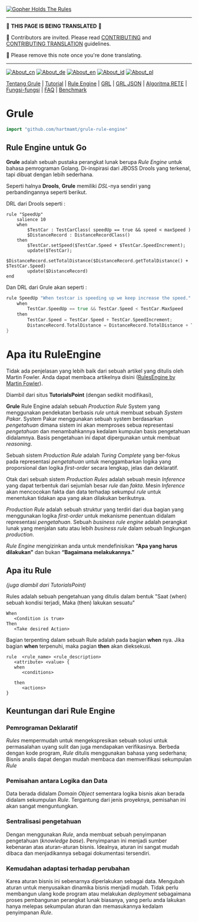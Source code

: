 [![Gopher Holds The Rules](https://github.com/hartmamt/grule-rule-engine/blob/master/gopher-grule.png?raw=true)](https://github.com/hartmamt/grule-rule-engine/blob/master/gopher-grule.png?raw=true)

---

:construction:
__THIS PAGE IS BEING TRANSLATED__
:construction:

:construction_worker: Contributors are invited. Please read [CONTRIBUTING](../../CONTRIBUTING.md) and [CONTRIBUTING TRANSLATION](../CONTRIBUTING_TRANSLATION.md) guidelines.

:vulcan_salute: Please remove this note once you're done translating.

---


[![About_cn](https://github.com/yammadev/flag-icons/blob/master/png/CN.png?raw=true)](../cn/About_cn.md)
[![About_de](https://github.com/yammadev/flag-icons/blob/master/png/DE.png?raw=true)](../de/About_de.md)
[![About_en](https://github.com/yammadev/flag-icons/blob/master/png/GB.png?raw=true)](../en/About_en.md)
[![About_id](https://github.com/yammadev/flag-icons/blob/master/png/ID.png?raw=true)](../id/About_id.md)
[![About_pl](https://github.com/yammadev/flag-icons/blob/master/png/PL.png?raw=true)](../pl/About_pl.md)

[Tentang Grule](About_id.md) | [Tutorial](Tutorial_id.md) | [Rule Engine](RuleEngine_id.md) | [GRL](GRL_id.md) | [GRL JSON](GRL_JSON_id.md) | [Algoritma RETE](RETE_id.md) | [Fungsi-fungsi](Function_id.md) | [FAQ](FAQ_id.md) | [Benchmark](Benchmarking_id.md)

# Grule

```go
import "github.com/hartmamt/grule-rule-engine"
```

## Rule Engine untuk Go

**Grule** adalah sebuah pustaka perangkat lunak berupa *Rule Engine* untuk bahasa pemrograman Golang. Di-inspirasi dari JBOSS Drools yang terkenal, tapi dibuat dengan lebih sederhana.

Seperti halnya **Drools**, **Grule** memiliki *DSL*-nya sendiri yang perbandingannya seperti berikut.

DRL dari Drools seperti :

```drool
rule "SpeedUp"
    salience 10
    when
        $TestCar : TestCarClass( speedUp == true && speed < maxSpeed )
        $DistanceRecord : DistanceRecordClass()
    then
        $TestCar.setSpeed($TestCar.Speed + $TestCar.SpeedIncrement);
        update($TestCar);
        $DistanceRecord.setTotalDistance($DistanceRecord.getTotalDistance() + $TestCar.Speed)
        update($DistanceRecord)
end
```

Dan DRL dari Grule akan seperti :

```go
rule SpeedUp "When testcar is speeding up we keep increase the speed." salience 10  {
    when
        TestCar.SpeedUp == true && TestCar.Speed < TestCar.MaxSpeed
    then
        TestCar.Speed = TestCar.Speed + TestCar.SpeedIncrement;
        DistanceRecord.TotalDistance = DistanceRecord.TotalDistance + TestCar.Speed;
}
```

# Apa itu RuleEngine

Tidak ada penjelasan yang lebih baik dari sebuah artikel yang ditulis oleh Martin Fowler. Anda dapat membaca artikelnya disini ([RulesEngine by Martin Fowler](https://martinfowler.com/bliki/RulesEngine.html)).

Diambil dari situs **TutorialsPoint** (dengan sedikit modifikasi),

**Grule** Rule Engine adalah sebuah *Production Rule* System yang menggunakan pendekatan berbasis *rule* untuk membuat sebuah *System Pakar*. System Pakar menggunakan sebuah system berdasarkan *pengetahuan*  dimana sistem ini akan memproses sebua representasi *pengetahuan* dan menambahkannya kedalam kumpulan basis pengetahuan didalamnya. Basis pengetahuan ini dapat dipergunakan untuk membuat *reasoning*.

Sebuah sistem *Production Rule* adalah *Turing Complete* yang ber-fokus pada representasi *pengetahuan* untuk menggambarkan logika yang proporsional dan logika *first-order* secara lengkap, jelas dan deklaratif.

Otak dari sebuah sistem *Production Rules* adalah sebuah mesin *Inference* yang dapat terbentuk dari sejumlah besar *rule* dan *fakta*. Mesin *Inference* akan mencocokan fakta dan data terhadap sekumpul *rule* untuk menentukan tidakan apa yang akan dilakukan berikutnya.

*Production Rule* adalah sebuah struktur yang terdiri dari dua bagian yang menggunakan logika *first-order* untuk mekanisme penentuan didalam representasi *pengetahuan*. Sebuah *business rule engine* adalah perangkat lunak yang menjalan satu atau lebih *business rule* dalam sebuah lingkungan *production*.

*Rule Engine* mengizinkan anda untuk mendefinisikan **“Apa yang harus dilakukan”** dan bukan **“Bagaimana melakukannya.”**

## Apa itu Rule

*(juga diambil dari TutorialsPoint)*

Rules adalah sebuah pengetahuan yang ditulis dalam bentuk "Saat (when) sebuah kondisi terjadi, Maka (then) lakukan sesuatu"

```grule
When
   <Condition is true>
Then
   <Take desired Action>
```

Bagian terpenting dalam sebuah Rule adalah pada bagian **when** nya. Jika bagian **when** terpenuhi, maka pagian **then** akan dieksekusi.

```grule
rule  <rule_name> <rule_description>
   <attribute> <value> {
   when
      <conditions>

   then
      <actions>
}
```

## Keuntungan dari Rule Engine

### Pemrograman Deklaratif

*Rules* mempermudah untuk mengekspresikan sebuah solusi untuk permasalahan uyang sulit dan juga mendapakan verifikasinya. Berbeda dengan kode program, *Rule* ditulis menggunakan bahasa yang sederhana; Bisnis analis dapat dengan mudah membaca dan memverifikasi sekumpulan *Rule*

### Pemisahan antara Logika dan Data

Data berada didalam *Domain Object* sementara logika bisnis akan berada didalam sekumpulan *Rule*. Tergantung dari jenis proyeknya, pemisahan ini akan sangat menguntungkan.

### Sentralisasi pengetahuan

Dengan menggunakan *Rule*, anda membuat sebuah penyimpanan pengetahuan (*knowledge base*). Penyimpanan ini menjadi sumber kebenaran atas aturan-aturan bisnis. Idealnya, aturan ini sangat mudah dibaca dan menjadikannya sebagai dokumentasi tersendiri.

### Kemudahan adaptasi terhadap perubahan

Karea aturan bisnis ini sebenarnya diperlakukan sebagai data. Mengubah aturan untuk menyusaikan dinamika bisnis menjadi mudah. Tidak perlu membangun ulang kode program atau melakukan *deployment* sebagaimana proses pembangunan perangkat lunak biasanya, yang perlu anda lakukan hanya melepas sekumpulan aturan dan memasukannya kedalam  penyimpanan *Rule*.